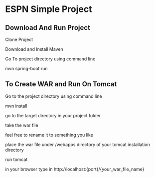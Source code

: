 # ESPN Simple Project

## Download And Run Project
Clone Project

Download and Install Maven

Go To project directory using command line

mvn spring-boot:run

## To Create WAR and Run On Tomcat

Go to the project directory using command line

mvn install

go to the target directory in your project folder

take the war file

feel free to rename it to something you like

place the war file under /webapps directory of your tomcat installation directory

run tomcat

in your browser type in
http://localhost:{port}/{your_war_file_name}









